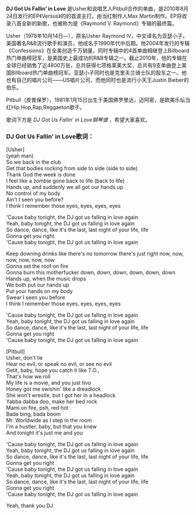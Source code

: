 

**DJ Got Us Fallin’ in Love**
是Usher和说唱艺人Pitbull合作的单曲，是2010年8月24日发行的EP《Versus》的的首波主打。由当红制作人Max
Martin制作。EP将收录八首全新的新歌，也被称为是《Raymond V. Raymond》专辑的最终篇。

  
Usher（1978年10月14日—），原名Usher Raymond
IV，中文译名为亚瑟小子。美国著名R&B流行歌手和演员，他成名于1990年代中后期。他2004年发行的专辑《Confessions》在全美创造千万销量，同时专辑中的4首单曲相继登上Billboard热门单曲榜冠军，是美国史上最成功的R&B专辑之一。截止2010年，他的专辑在全球已经销售了近4800万张，总共获得七项格莱美大奖，总共有9支单曲登上美国Billboard热门单曲榜冠军。亚瑟小子同时也是克里夫兰骑士队的股东之一。他也有自己的唱片公司——US唱片公司，而他同时也是流行小天王Justin
Bieber的伯乐。

  
Pitbull（皮普保罗），1981年1月15日出生于美国佛罗里达，迈阿密，是欧美乐坛当红Hip Hop,Rap,Reggaeton歌手。

  
歌词下方是 _DJ Got Us Fallin’ in Love钢琴谱_ ，希望大家喜欢。

### DJ Got Us Fallin’ in Love歌词：

[Usher]  
(yeah man)  
So we back in the club  
Get that bodies rocking from side to side (side to side)  
Thank God the week is done  
I feel like a zombie gone back to life (back to life)  
Hands up, and suddenly we all got our hands up  
No control of my body  
Ain't I seen you before?  
I think I remember those eyes, eyes, eyes, eyes

'Cause baby tonight, the DJ got us falling in love again  
Yeah, baby tonight, the DJ got us falling in love again  
So dance, dance, like it's the last, last night of your life, life  
Gonna get you right  
'Cause baby tonight, the DJ got us falling in love again

Keep downing drinks like there's no tomorrow there's just right now, now, now,
now, now, now  
Gonna set the roof on fire  
Gonna burn this motherfucker down, down, down, down, down, down  
Hands up, when the music drops  
We both put our hands up  
Put your hands on my body  
Swear I seen you before  
I think I remember those eyes, eyes, eyes, eyes

'Cause baby tonight, the DJ got us falling in love again  
Yeah, baby tonight, the DJ got us falling in love again  
So dance, dance, like it's the last, last night of your life, life  
Gonna get you right  
'Cause baby tonight, the DJ got us falling in love again

[Pitbull]  
Usher, don't lie  
Hear no evil, or speak no evil, or see no evil  
Getit, baby, hope you catch it like T.O.,  
That's how we roll  
My life is a movie, and you just tivo  
Honey got me swishin' like a dreadlock  
She won't wrestle, but I got her in a headlock  
Yabba dabba doo, make her bed rock  
Mami on fire, psh, red hot  
Bada bing, bada boom  
Mr. Worldwide as I step in the room  
I'm a hustler, baby, but that you knew  
And tonight it's just me and you

'Cause baby tonight, the DJ got us falling in love again  
Yeah, baby tonight, the DJ got us falling in love again  
So dance, dance, like it's the last, last night of your life, life  
Gonna get you right  
'Cause baby tonight, the DJ got us falling in love again  
Yeah, baby tonight, the DJ got us falling in love again  
So dance, dance, like it's the last, last night of your life, life  
Gonna get you right  
'Cause baby tonight, the DJ got us falling in love again

Yeah, thank you DJ


